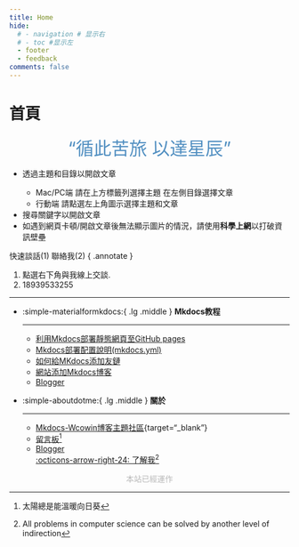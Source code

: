 ```yaml
---
title: Home
hide:
  # - navigation # 显示右
  # - toc #显示左
  - footer
  - feedback
comments: false
---
```

# 首頁

<!-- <center><font  color= #518FC1 size=6>“循此苦旅，以达星辰”</font></center> -->
<center><font  color= #518FC1 size=6 class="ml3">“循此苦旅 以達星辰”</font></center>
<script src="https://cdnjs.cloudflare.com/ajax/libs/animejs/2.0.2/anime.min.js"></script>


<!-- <center>
<font  color= #608DBD size=3>
<span id="jinrishici-sentence">正在加载今日诗词....</span>
<script src="https://sdk.jinrishici.com/v2/browser/jinrishici.js" charset="utf-8"></script>
</font>
</center> -->

<!-- <center>
<font  color= #608DBD size=3>
<span id="hitokoto-sentence">正在加载一言....</span>
<script src="https://v1.hitokoto.cn"></script>
</font>
</center> -->

<!-- <center>
<font  color= #608DBD size=3>
<p id="hitokoto">
  <a href="#" id="hitokoto_text" target="_blank"></a>
</p>
<script>
  fetch('https://v1.hitokoto.cn')
    .then(response => response.json())
    .then(data => {
      const hitokoto = document.querySelector('#hitokoto_text')
      hitokoto.href = `https://hitokoto.cn/?uuid=${data.uuid}`
      hitokoto.innerText = data.hitokoto
    })
    .catch(console.error)
</script>
</font>
</center> -->


<div id="rcorners2" >
  <div id="rcorners1">
    <!-- <i class="fa fa-calendar" style="font-size:100"></i> -->
    <body>
      <font color="#4351AF">
        <p class="p1"></p>
<script defer>
    //格式：2020年04月12日 10:20:00 星期二
    function format(newDate) {
        var day = newDate.getDay();
        var y = newDate.getFullYear();
        var m =
            newDate.getMonth() + 1 < 10
                ? "0" + (newDate.getMonth() + 1)
                : newDate.getMonth() + 1;
        var d =
            newDate.getDate() < 10 ? "0" + newDate.getDate() : newDate.getDate();
        var h =
            newDate.getHours() < 10 ? "0" + newDate.getHours() : newDate.getHours();
        var min =
            newDate.getMinutes() < 10
                ? "0" + newDate.getMinutes()
                : newDate.getMinutes();
        var s =
            newDate.getSeconds() < 10
                ? "0" + newDate.getSeconds()
                : newDate.getSeconds();
        var dict = {
            1: "一",
            2: "二",
            3: "三",
            4: "四",
            5: "五",
            6: "六",
            0: "天",
        };
        //var week=["日","一","二","三","四","五","六"]
        return (
            y +
            "年" +
            m +
            "月" +
            d +
            "日" +
            " " +
            h +
            ":" +
            min +
            ":" +
            s +
            " 星期" +
            dict[day]
        );
    }
    var timerId = setInterval(function () {
        var newDate = new Date();
        var p1 = document.querySelector(".p1");
        if (p1) {
            p1.textContent = format(newDate);
        }
    }, 1000);
</script>
      </font>
    </body>
  </div>
<ul>
     <li>透過主題和目錄以開啟文章</li>
     <ul>
       <li>Mac/PC端 請在上方標籤列選擇主題 在左側目錄選擇文章</li>
       <li>行動端 請點選左上角圖示選擇主題和文章</li>
     </ul>
     <li>搜尋關鍵字以開啟文章</li>
     <li>
       如遇到網頁卡頓/開啟文章後無法顯示圖片的情況，請使用<strong>科學上網</strong>以打破資訊壁壘
     </li>
   </ul>
</div> 
快速談話(1) 聯絡我(2)
{ .annotate }

1. 點選右下角與我線上交談.
2. 18939533255
***  

<div class="grid cards" markdown>

-   :simple-materialformkdocs:{ .lg .middle } __Mkdocs教程__

    ---

    - [利用Mkdocs部署靜態網頁至GitHub pages](../blog/Mkdocs/mkdocs1.md)
    - [Mkdocs部署配置說明(mkdocs.yml)](../blog/Mkdocs/mkdocs2.md)
    - [如何給MKdocs添加友鏈](../blog/websitebeauty/linktech.md)
    - [網站添加Mkdocs博客](../blog/Mkdocs/mkdocsblog.md)
    - [Blogger](../blog/index.md)

-   :simple-aboutdotme:{ .lg .middle } __關於__

    ---
    - [Mkdocs-Wcowin博客主題社區](https://support.qq.com/products/646913/){target=“_blank”}
    - [留言板](../liuyanban.md)[^Knowing-that-loving-you-has-no-ending] 
    - [Blogger](../blog/index.md)   
    [:octicons-arrow-right-24: 了解我](../about/geren.md)[^see-how-much-I-love-you]

</div>
  

[^Knowing-that-loving-you-has-no-ending]:太陽總是能溫暖向日葵 
[^see-how-much-I-love-you]:All problems in computer science can be solved by another level of indirection


<head>
<!-- Google tag (gtag.js) -->
<script async src="https://www.googletagmanager.com/gtag/js?id=G-29HZMNR0KG"></script>
<script>
  window.dataLayer = window.dataLayer || [];
  function gtag(){dataLayer.push(arguments);}
  gtag('js', new Date());
  gtag('config', 'G-29HZMNR0KG');
</script>


<!-- Start of Howxm client code snippet -->
<script>
function _howxm(){_howxmQueue.push(arguments)}
window._howxmQueue=window._howxmQueue||[];
_howxm('setAppID','14429fca-cac1-4551-a472-b046a96ebb75');
(function(){var scriptId='howxm_script';
if(!document.getElementById(scriptId)){
var e=document.createElement('script'),
t=document.getElementsByTagName('script')[0];
e.setAttribute('id',scriptId);
e.type='text/javascript';e.async=!0;
e.src='https://static.howxm.com/sdk.js';
t.parentNode.insertBefore(e,t)}})();
</script>
<!-- End of Howxm client code snippet -->

<script src="//code.tidio.co/6jmawe9m5wy4ahvlhub2riyrnujz7xxi.js" async></script>
</head>



<!-- <head>
<script charset="UTF-8" id="LA_COLLECT" src="//sdk.51.la/js-sdk-pro.min.js"></script>
<script>LA.init({id:"3HOcxvgwJJmkuGUi",ck:"3HOcxvgwJJmkuGUi"})</script>
</head> -->



   <body>
        <font color="#B9B9B9">
        <p style="text-align: center; ">
                <span>本站已經運作</span>
                <span id='box1'></span>
    </p>
      <div id="box1"></div>
      <script>
        function timingTime(){
          let start = '2022-10-20 00:00:00'
          let startTime = new Date(start).getTime()
          let currentTime = new Date().getTime()
          let difference = currentTime - startTime
          let m =  Math.floor(difference / (1000))
          let mm = m % 60  // 秒
          let f = Math.floor(m / 60)
          let ff = f % 60 // 分钟
          let s = Math.floor(f/ 60) // 小时
          let ss = s % 24
          let day = Math.floor(s  / 24 ) // 天数
          return day + "天" + ss + "時" + ff + "分" + mm +'秒'
        }
        setInterval(()=>{
          document.getElementById('box1').innerHTML = timingTime()
        },1000)
      </script>
      </font>
    </body>


<!-- <head>
<script defer src="https://analytics.us.umami.is/script.js" data-website-id="dae37494-1db6-408a-afdd-1868e1a7d41a"></script>
</head> -->
